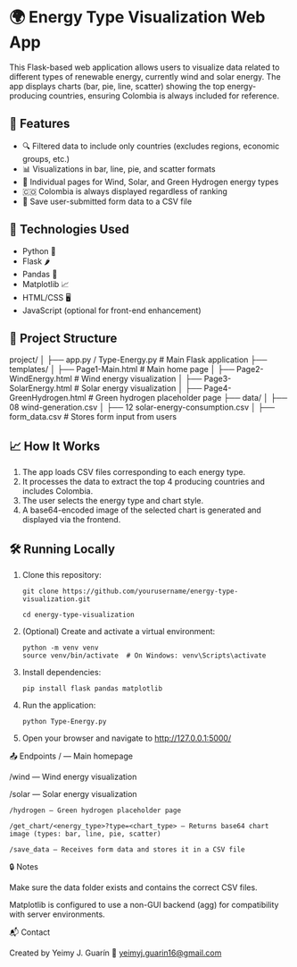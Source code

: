 # 🌍 Energy Type Visualization Web App

This Flask-based web application allows users to visualize data related to different types of renewable energy, currently wind and solar energy. The app displays charts (bar, pie, line, scatter) showing the top energy-producing countries, ensuring Colombia is always included for reference.

## 📌 Features

- 🔍 Filtered data to include only countries (excludes regions, economic groups, etc.)
- 📊 Visualizations in bar, line, pie, and scatter formats
- 📁 Individual pages for Wind, Solar, and Green Hydrogen energy types
- 🇨🇴 Colombia is always displayed regardless of ranking
- 📝 Save user-submitted form data to a CSV file

## 🚀 Technologies Used

- Python 🐍  
- Flask 🌶️  
- Pandas 🐼  
- Matplotlib 📈  
- HTML/CSS 🖥️  
- JavaScript (optional for front-end enhancement)

## 📂 Project Structure

project/
│
├── app.py / Type-Energy.py # Main Flask application
├── templates/
│ ├── Page1-Main.html # Main home page
│ ├── Page2-WindEnergy.html # Wind energy visualization
│ ├── Page3-SolarEnergy.html # Solar energy visualization
│ ├── Page4-GreenHydrogen.html # Green hydrogen placeholder page
├── data/
│ ├── 08 wind-generation.csv
│ ├── 12 solar-energy-consumption.csv
│ ├── form_data.csv # Stores form input from users


## 📈 How It Works

1. The app loads CSV files corresponding to each energy type.
2. It processes the data to extract the top 4 producing countries and includes Colombia.
3. The user selects the energy type and chart style.
4. A base64-encoded image of the selected chart is generated and displayed via the frontend.

## 🛠️ Running Locally

1. Clone this repository:
   
       git clone https://github.com/yourusername/energy-type-visualization.git

       cd energy-type-visualization

3. (Optional) Create and activate a virtual environment:

       python -m venv venv
       source venv/bin/activate  # On Windows: venv\Scripts\activate

4. Install dependencies:

       pip install flask pandas matplotlib

5. Run the application:

       python Type-Energy.py

6. Open your browser and navigate to http://127.0.0.1:5000/

📤 Endpoints
/ — Main homepage

  /wind — Wind energy visualization

  /solar — Solar energy visualization

    /hydrogen — Green hydrogen placeholder page

    /get_chart/<energy_type>?type=<chart_type> — Returns base64 chart image (types: bar, line, pie, scatter)

    /save_data — Receives form data and stores it in a CSV file

🔒 Notes

  Make sure the data folder exists and contains the correct CSV files.

  Matplotlib is configured to use a non-GUI backend (agg) for compatibility with server environments.

📬 Contact

  Created by Yeimy J. Guarín
  📧 yeimyj.guarin16@gmail.com
